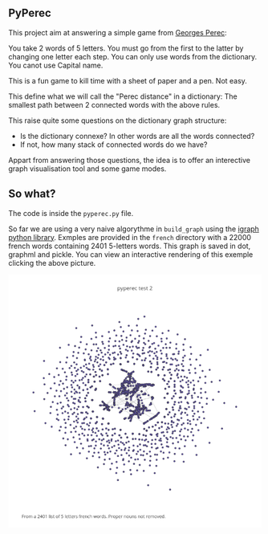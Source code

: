 ## PyPerec

This project aim at answering a simple game from [Georges Perec](https://en.wikipedia.org/wiki/Georges_Perec):

You take 2 words of 5 letters. You must go from the first to the latter by changing one letter each step.
You can only use words from the dictionary. You canot use Capital name.

This is a fun game to kill time with a sheet of paper and a pen. Not easy.


This define what we will call the "Perec distance" in a dictionary: The smallest path between 2 connected words with the above rules.

This raise quite some questions on the dictionary graph structure:

- Is the dictionary connexe? In other words are all the words connected?
- If not, how many stack of connected words do we have?

Appart from answering those questions, the idea is to offer an interective graph visualisation tool and some game modes.

## So what?

The code is inside the `pyperec.py` file.

So far we are using a very naive algorythme in `build_graph` using the [igraph python library](https://igraph.org/python/). Exmples are provided in the `french` directory with a 22000 french words containing 2401 5-letters words. This graph is saved in dot, graphml and pickle. You can view an interactive rendering of this exemple clicking the above picture.

[![grpah_png](https://github.com/cspaier/pyperec/raw/master/french/Pyperec-test-2.png)]( https://plot.ly/~cspaier/4/pyperec-test-2/)
